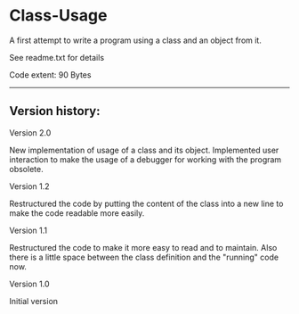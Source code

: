 # Class-Usage
A first attempt to write a program using a class and an object from it.

See readme.txt for details

Code extent: 90 Bytes

---------------

Version history:
---------

Version 2.0

New implementation of usage of a class and its object.
Implemented user interaction to make the usage of a debugger for working with the program obsolete.


Version 1.2

Restructured the code by putting the content of the class into a new line to make the code readable more easily.


Version 1.1

Restructured the code to make it more easy to read and to maintain.
Also there is a little space between the class definition and the "running" code now.


Version 1.0

Initial version
